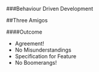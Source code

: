 ###Behaviour Driven Development

##Three Amigos

####Outcome

* Agreement!
* No Misunderstandings
* Specification for Feature
* No Boomerangs!